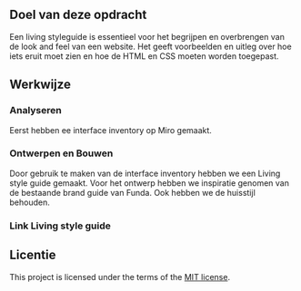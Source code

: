 ## Doel van deze opdracht

Een living styleguide is essentieel voor het begrijpen en overbrengen van de look and feel van een website. Het geeft voorbeelden en uitleg over hoe iets eruit moet zien en hoe de HTML en CSS moeten worden toegepast.

## Werkwijze
 
### Analyseren 

Eerst hebben ee interface inventory op Miro gemaakt.

### Ontwerpen en Bouwen

Door gebruik te maken van de interface inventory hebben we een Living style guide gemaakt. Voor het ontwerp hebben we inspiratie genomen van de bestaande brand guide van Funda. Ook hebben we de huisstijl behouden.



###  Link Living style guide


## Licentie

This project is licensed under the terms of the [MIT license](./LICENSE).

